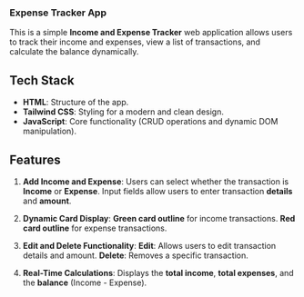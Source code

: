 ### Expense Tracker App 

This is a simple **Income and Expense Tracker** web application allows users to track their income and expenses, view a list of transactions, and calculate the balance dynamically.

## Tech Stack

- **HTML**: Structure of the app.
- **Tailwind CSS**: Styling for a modern and clean design.
- **JavaScript**: Core functionality (CRUD operations and dynamic DOM manipulation).

## Features

1. **Add Income and Expense**:
   Users can select whether the transaction is **Income** or **Expense**.
   Input fields allow users to enter transaction **details** and **amount**.

2. **Dynamic Card Display**:
   **Green card outline** for income transactions.
   **Red card outline** for expense transactions.

3. **Edit and Delete Functionality**:
   **Edit**: Allows users to edit transaction details and amount.
   **Delete**: Removes a specific transaction.

4. **Real-Time Calculations**:
   Displays the **total income**, **total expenses**, and the **balance** (Income - Expense).





